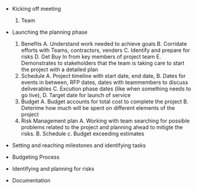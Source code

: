 - Kicking off meeting
	1. Team

- Launching the planning phase
	1. Benefits
		A. Understand work needed to achieve goals
		B. Corridate efforts with Teams, contractors, venders 
		C. Identify and prepare for risks
		D. Get Buy In from key members of project team
		E. Demonstrates to stakeholders that the team is taking care to start the project with a detailed plan
	2. Schedule
		A. Project timeline with start date, end date,
		B. Dates for events in between, RFP dates, dates with teammembers to discuss deliverables
		C. Excution phase dates (like when something needs to go live), 
		D. Target date for launch of service
	3. Budget
		A. Budget accounts for total cost to complete the project
		B. Deterime how much will be spent on different elements of the project
	4. Risk Management plan
		A. Working with team searching for possible problems related to the project and planning ahead to mitigte the risks.
		B. Schedule
		c. Budget exceeding estimates
- Setting and reaching milestones and identifying tasks
- Budgeting Process
- Identifying and planning for risks
- Documentation 


